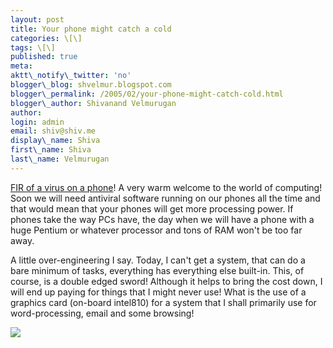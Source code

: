 ```yaml
---
layout: post
title: Your phone might catch a cold
categories: \[\]
tags: \[\]
published: true
meta:
aktt\_notify\_twitter: 'no'
blogger\_blog: shvelmur.blogspot.com
blogger\_permalink: /2005/02/your-phone-might-catch-cold.html
blogger\_author: Shivanand Velmurugan
author:
login: admin
email: shiv@shiv.me
display\_name: Shiva
first\_name: Shiva
last\_name: Velmurugan
---
```


[FIR of a virus on a phone][0]! A very warm welcome to the world of computing! Soon we will need antiviral software running on our phones all the time and that would mean that your phones will get more processing power. If phones take the way PCs have, the day when we will have a phone with a huge Pentium or whatever processor and tons of RAM won't be too far away.

A little over-engineering I say. Today, I can't get a system, that can do a bare minimum of tasks, everything has everything else built-in. This, of course, is a double edged sword! Although it helps to bring the cost down, I will end up paying for things that I might never use! What is the use of a graphics card (on-board intel810) for a system that I shall primarily use for word-processing, email and some browsing!

![](/images/7854873-110901470688647033?l=shvelmur.blogspot.com)


[0]: http://news.com.com/Cabir+mobile+virus+found+in+U.S./2100-7349_3-5582302.html